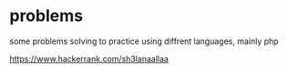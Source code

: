# problems
some problems solving to practice using diffrent languages,  mainly php

https://www.hackerrank.com/sh3lanaallaa
